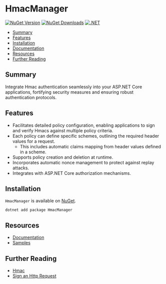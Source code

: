 
# HmacManager

[![NuGet Version](https://img.shields.io/nuget/v/HmacManager.svg)](https://www.nuget.org/packages/HmacManager/) [![NuGet Downloads](https://img.shields.io/nuget/dt/HmacManager.svg)](https://www.nuget.org/packages/HmacManager/) [![.NET](https://github.com/jzills/HmacManager/actions/workflows/dotnet.yml/badge.svg)](https://github.com/jzills/HmacManager/actions/workflows/dotnet.yml)

- [Summary](#summary)
- [Features](#features)
- [Installation](#installation)
- [Documentation](./src/README.md)
- [Resources](#resources)
- [Further Reading](#further-reading)

## Summary

Integrate Hmac authentication seamlessly into your ASP.NET Core applications, fortifying security measures and ensuring robust authentication protocols.

## Features

- Facilitates detailed policy configuration, enabling applications to sign and verify Hmacs against multiple policy criteria.
- Each policy can define specific schemes, outlining the required header values for a request.
    - This includes automatic claims mapping from header values defined in a scheme.
- Supports policy creation and deletion at runtime.
- Incorporates automatic nonce management to protect against replay attacks.
- Integrates with ASP.NET Core authorization mechanisms.

## Installation

`HmacManager` is available on [NuGet](https://www.nuget.org/packages/HmacManager/). 

    dotnet add package HmacManager

## Resources

- [Documentation](src/README.md)
- [Samples](samples/README.md)

## Further Reading

- [Hmac](https://en.wikipedia.org/wiki/Hmac)
- [Sign an Http Request](https://learn.microsoft.com/en-us/azure/communication-services/tutorials/Hmac-header-tutorial?pivots=programming-language-csharp)